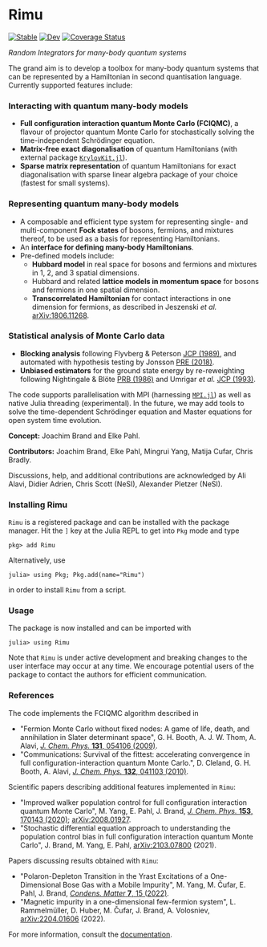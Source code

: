 # Rimu

[![Stable](https://img.shields.io/badge/docs-stable-blue.svg)](https://RimuQMC.github.io/Rimu.jl/)
[![Dev](https://img.shields.io/badge/docs-dev-blue.svg)](https://RimuQMC.github.io/Rimu.jl/dev/)
[![Coverage Status](https://coveralls.io/repos/github/RimuQMC/Rimu.jl/badge.svg)](https://coveralls.io/github/RimuQMC/Rimu.jl)

*Random Integrators for many-body quantum systems*

The grand aim is to develop a toolbox for many-body quantum systems that can be represented by a Hamiltonian in second quantisation language. Currently supported features include:
### Interacting with quantum many-body models
* **Full configuration interaction quantum Monte Carlo (FCIQMC)**, a flavour of projector quantum Monte Carlo for stochastically solving the time-independent Schrödinger equation.
* **Matrix-free exact diagonalisation** of quantum Hamiltonians (with external package [`KrylovKit.jl`](https://github.com/Jutho/KrylovKit.jl)).
* **Sparse matrix representation** of quantum Hamiltonians for exact diagonalisation with sparse linear algebra package of your choice (fastest for small systems).

### Representing quantum many-body models
* A composable and efficient type system for representing single- and multi-component **Fock states** of bosons, fermions, and mixtures thereof, to be used as a basis for representing Hamiltonians.
* An **interface for defining many-body Hamiltonians**.
* Pre-defined models include:
  * **Hubbard model** in real space for bosons and fermions and mixtures in 1, 2, and 3 spatial dimensions.
  * Hubbard and related **lattice models in momentum space** for bosons and fermions in one spatial dimension.
  * **Transcorrelated Hamiltonian** for contact interactions in one dimension for fermions, as described in Jeszenski *et al.* [arXiv:1806.11268](http://arxiv.org/abs/1806.11268).

### Statistical analysis of Monte Carlo data
* **Blocking analysis** following Flyvberg & Peterson [JCP (1989)](http://aip.scitation.org/doi/10.1063/1.457480), and automated with hypothesis testing by Jonsson
[PRE (2018)](https://link.aps.org/doi/10.1103/PhysRevE.98.043304).
* **Unbiased estimators** for the ground state energy by re-reweighting following Nightingale & Blöte [PRB (1986)](https://link.aps.org/doi/10.1103/PhysRevB.33.659) and Umrigar *et al.* [JCP (1993)](http://aip.scitation.org/doi/10.1063/1.465195).

The code supports parallelisation with MPI (harnessing [`MPI.jl`](https://github.com/JuliaParallel/MPI.jl)) as well as native Julia threading (experimental). In the future, we may add tools to solve the time-dependent Schrödinger equation and Master equations for open system time evolution.

**Concept:** Joachim Brand and Elke Pahl.

**Contributors:** Joachim Brand, Elke Pahl, Mingrui Yang, Matija Cufar, Chris Bradly.

Discussions, help, and additional contributions are acknowledged by Ali Alavi,
Didier Adrien, Chris Scott (NeSI), Alexander Pletzer (NeSI).

### Installing Rimu

`Rimu` is a registered package and can be installed with the package manager.
Hit the `]` key at the Julia REPL to get into `Pkg` mode and type
```
pkg> add Rimu
```
Alternatively, use
```julia-repl
julia> using Pkg; Pkg.add(name="Rimu")
```
in order to install `Rimu` from a script.

### Usage

The package is now installed and can be imported with
```julia-repl
julia> using Rimu
```

Note that `Rimu` is under active development and breaking changes to the user interface may occur at any time. We encourage potential users of the package to contact the authors for efficient communication.


### References
The code implements the FCIQMC algorithm described in
- "Fermion Monte Carlo without fixed nodes: A game of life, death, and annihilation in Slater determinant space", G. H. Booth, A. J. W. Thom, A. Alavi, [*J. Chem. Phys.* **131**, 054106 (2009)](https://doi.org/10.1063/1.3193710).
-  "Communications: Survival of the fittest: accelerating convergence in full configuration-interaction quantum Monte Carlo.", D. Cleland,  G. H. Booth, A. Alavi, [*J. Chem. Phys.* **132**, 041103 (2010)](https://doi.org/10.1063/1.3302277).

Scientific papers describing additional features implemented in `Rimu`:
- "Improved walker population control for full configuration interaction quantum Monte Carlo", M. Yang, E. Pahl, J. Brand, [*J. Chem. Phys.* **153**, 170143 (2020)](https://doi.org/10.1063/5.0023088); [arXiv:2008.01927](https://arxiv.org/abs/2008.01927).
- "Stochastic differential equation approach to understanding the population control bias in full configuration interaction quantum Monte Carlo", J. Brand, M. Yang, E. Pahl, [arXiv:2103.07800](http://arxiv.org/abs/2103.07800) (2021).

Papers discussing results obtained with `Rimu`:
- "Polaron-Depleton Transition in the Yrast Excitations of a One-Dimensional Bose Gas with a Mobile Impurity", M. Yang, M. Čufar, E. Pahl, J. Brand, [*Condens. Matter* **7**, 15 (2022)](https://www.mdpi.com/2410-3896/7/1/15).
- "Magnetic impurity in a one-dimensional few-fermion system", L. Rammelmüller, D. Huber, M. Čufar, J. Brand, A. Volosniev, [arXiv:2204.01606](http://arxiv.org/abs/2204.01606) (2022).

For more information, consult the [documentation](https://RimuQMC.github.io/Rimu.jl/dev/).
